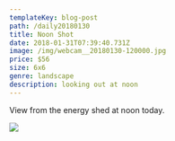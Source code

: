 ```yaml
---
templateKey: blog-post
path: /daily20180130
title: Noon Shot
date: 2018-01-31T07:39:40.731Z
image: /img/webcam__20180130-120000.jpg
price: $56
size: 6x6
genre: landscape
description: looking out at noon
---
```

View from the energy shed at noon today.

![](/img/webcam__20180130-120000.jpg)

